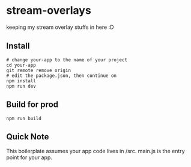 # stream-overlays
keeping my stream overlay stuffs in here :D

## Install
```
# change your-app to the name of your project
cd your-app
git remote remove origin
# edit the package.json, then continue on
npm install
npm run dev
```

## Build for prod
```
npm run build
```

## Quick Note
This boilerplate assumes your app code lives in /src.
main.js is the entry point for your app.